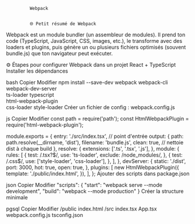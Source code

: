 
             Webpack


             🌐 Petit résumé de Webpack
Webpack est un module bundler (un assembleur de modules).
Il prend ton code (TypeScript, JavaScript, CSS, images, etc.), le transforme avec des loaders et plugins, puis génère un ou plusieurs fichiers optimisés (souvent bundle.js) que ton navigateur peut exécuter.

⚙️ Étapes pour configurer Webpack dans un projet React + TypeScript
Installer les dépendances

bash
Copier
Modifier
npm install --save-dev webpack webpack-cli webpack-dev-server \
ts-loader typescript \
html-webpack-plugin \
css-loader style-loader
Créer un fichier de config : webpack.config.js

js
Copier
Modifier
const path = require('path');
const HtmlWebpackPlugin = require('html-webpack-plugin');

module.exports = {
  entry: './src/index.tsx', // point d'entrée
  output: {
    path: path.resolve(__dirname, 'dist'),
    filename: 'bundle.js',
    clean: true, // nettoie dist à chaque build
  },
  resolve: {
    extensions: ['.ts', '.tsx', '.js'],
  },
  module: {
    rules: [
      {
        test: /\.tsx?$/,
        use: 'ts-loader',
        exclude: /node_modules/,
      },
      {
        test: /\.css$/,
        use: ['style-loader', 'css-loader'],
      },
    ],
  },
  devServer: {
    static: './dist',
    port: 3000,
    hot: true,
    open: true,
  },
  plugins: [
    new HtmlWebpackPlugin({
      template: './public/index.html',
    }),
  ],
};
Ajouter des scripts dans package.json

json
Copier
Modifier
"scripts": {
  "start": "webpack serve --mode development",
  "build": "webpack --mode production"
}
Créer la structure minimale

pgsql
Copier
Modifier
/public
   index.html
/src
   index.tsx
   App.tsx
webpack.config.js
tsconfig.json
